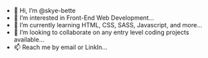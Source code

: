 - 👋 Hi, I’m @skye-bette
- 👀 I’m interested in Front-End Web Development...
- 🌱 I’m currently learning HTML, CSS, SASS, Javascript, and more...
- 💞️ I’m looking to collaborate on any entry level coding projects available...
- 📫 Reach me by email or LinkIn...

<!---
skye-bette/skye-bette is a ✨ special ✨ repository because its `README.md` (this file) appears on your GitHub profile.
You can click the Preview link to take a look at your changes.
--->
